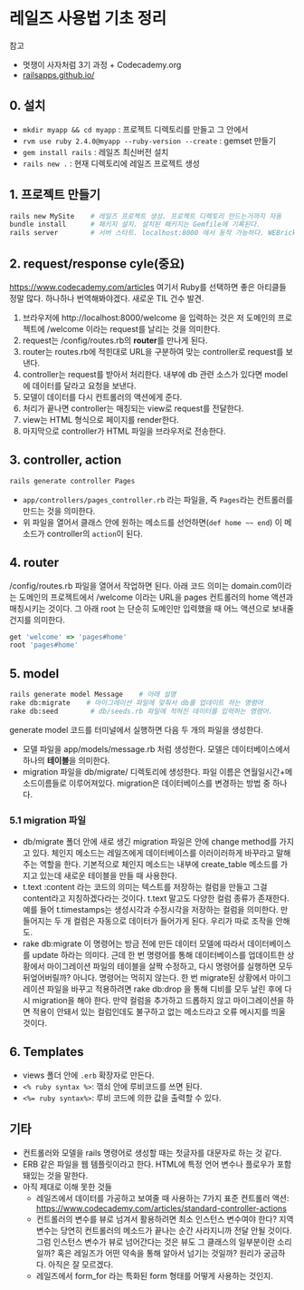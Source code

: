 # 레일즈 사용법 기초 정리

참고

- 멋쟁이 사자처럼 3기 과정 + Codecademy.org
- [railsapps.github.io/](http://railsapps.github.io/installrubyonrails-mac.html)

## 0. 설치

- `mkdir myapp && cd myapp` : 프로젝트 디렉토리를 만들고 그 안에서
- `rvm use ruby 2.4.0@myapp --ruby-version --create` : gemset 만들기
- `gem install rails` : 레일즈 최신버전 설치
- `rails new .` : 현재 디렉토리에 레일즈 프로젝트 생성

## 1. 프로젝트 만들기

```sh
rails new MySite    # 레일즈 프로젝트 생성. 프로젝트 디렉토리 만드는거까지 자동
bundle install      # 패키지 설치. 설치된 패키지는 Gemfile에 기록된다.
rails server        # 서버 스타트. localhost:8000 에서 동작 가능하다. WEBrick. 뒤에 -p 1234 이런식으로 포트를 정해줄 수도 있다.
```

## 2. request/response cyle(중요)

https://www.codecademy.com/articles 여기서 Ruby를 선택하면 좋은 아티클들 정말 많다. 하나하나 번역해봐야겠다. 새로운 TIL 건수 발견.

1. 브라우저에 http://localhost:8000/welcome 을 입력하는 것은 저 도메인의 프로젝트에 /welcome 이라는 request를 날리는 것을 의미한다.
2. request는 /config/routes.rb의 **router**를 만나게 된다.
3. router는 routes.rb에 적힌대로 URL을 구분하여 맞는 controller로 request를 보낸다.
4. controller는 request를 받아서 처리한다. 내부에 db 관련 소스가 있다면 model에 데이터를 달라고 요청을 보낸다.
5. 모델이 데이터를 다시 컨트롤러의 액션에게 준다.
6. 처리가 끝나면 controller는 매칭되는 view로 request를 전달한다.
7. view는 HTML 형식으로 페이지를 render한다.
8. 마지막으로 controller가 HTML 파일을 브라우저로 전송한다.

## 3. controller, action

```sh
rails generate controller Pages
```

- `app/controllers/pages_controller.rb` 라는 파일을, 즉 `Pages`라는 컨트롤러를 만드는 것을 의미한다.
- 위 파일을 열어서 클래스 안에 원하는 메소드를 선언하면(`def home ~~ end`) 이 메소드가 controller의 `action`이 된다.

## 4. router

/config/routes.rb 파일을 열어서 작업하면 된다. 아래 코드 의미는 domain.com이라는 도메인의 프로젝트에서 /welcome 이라는 URL을 pages 컨트롤러의 home 액션과 매칭시키는 것이다. 그 아래 root 는 단순히 도메인만 입력했을 때 어느 액션으로 보내줄건지를 의미한다.

```ruby
get 'welcome' => 'pages#home'
root 'pages#home'
```

## 5. model

```sh
rails generate model Message    # 아래 설명
rake db:migrate    # 마이그레이션 파일에 맞춰서 db를 업데이트 하는 명령어
rake db:seed        # db/seeds.rb 파일에 적혀진 데이터를 입력하는 명령어.
```

generate model 코드를  터미널에서 실행하면 다음 두 개의 파일을 생성한다.

- 모델 파일을 app/models/message.rb 처럼 생성한다. 모델은 데이터베이스에서 하나의 **테이블**을 의미한다.
- migration 파일을 db/migrate/ 디렉토리에 생성한다. 파일 이름은 연월일시간+메소드이름들로 이루어져있다. migration은 데이터베이스를 변경하는 방법 중 하나다.

### 5.1 migration 파일

- db/migrate 폴더 안에 새로 생긴 migration 파일은 안에 change method를 가지고 있다. 체인지 메소드는 레일즈에게 데이터베이스를 이러이러하게 바꾸라고 말해주는 역할을 한다. 기본적으로 체인지 메소드는 내부에 create_table 메소드를 가지고 있는데 새로운 테이블을 만들 때 사용한다.
- t.text :content 라는 코드의 의미는 텍스트를 저장하는 컬럼을 만들고 그걸 content라고 지칭하겠다라는 것이다. t.text 말고도 다양한 컬럼 종류가 존재한다. 예를 들어 t.timestamps는 생성시각과 수정시각을 저장하는 컬럼을 의미한다. 만들어지는 두 개 컬럼은 자동으로 데이터가 들어가게 된다. 우리가 따로 조작을 안해도.
- rake db:migrate 이 명령어는 방금 전에 만든 데이터 모델에 따라서 데이터베이스를 update 하라는 의미다. 근데 한 번 명령어를 통해 데이터베이스를 업데이트한 상황에서 마이그레이션 파일의 테이블을 살짝 수정하고, 다시 명령어를 실행하면 모두 뒤엎어버릴까? 아니다. 명령어는 먹히지 않는다. 한 번 migrate된 상황에서 마이그레이션 파일을 바꾸고 적용하려면 rake db:drop 을 통해 디비를 모두 날린 후에 다시 migration을 해야 한다. 만약 컬럼을 추가하고 드롭하지 않고 마이그레이션을 하면 적용이 안돼서 있는 컬럼인데도 불구하고 없는 메소드라고 오류 메시지를 띄울 것이다.

## 6. Templates

- views 폴더 안에 `.erb` 확장자로 만든다.
- `<% ruby syntax %>`: 꺾쇠 안에 루비코드를 쓰면 된다.
- `<%= ruby syntax%>`: 루비 코드에 의한 값을 출력할 수 있다.

## 기타

- 컨트롤러와 모델을 rails 명령어로 생성할 때는 첫글자를 대문자로 하는 것 같다.
- ERB 같은 파일을 웹 템플릿이라고 한다. HTML에 특정 언어 변수나 플로우가 포함돼있는 것을 말한다.
- 아직 제대로 이해 못한 것들
    + 레일즈에서 데이터를 가공하고 보여줄 때 사용하는 7가지 표준 컨트롤러 액션: https://www.codecademy.com/articles/standard-controller-actions
    + 컨트롤러의 변수를 뷰로 넘겨서 활용하려면 최소 인스턴스 변수여야 한다? 지역변수는 당연히 컨트롤러의 메소드가 끝나는 순간 사라지니까 전달 안될 것이다. 그럼 인스턴스 변수가 뷰로 넘어간다는 것은 뷰도 그 클래스의 일부분이란 소리일까? 혹은 레일즈가 어떤 약속을 통해 알아서 넘기는 것일까? 원리가 궁금하다. 아직은 잘 모르겠다.
    + 레일즈에서 form_for 라는 특화된 form 형태를 어떻게 사용하는 것인지.

